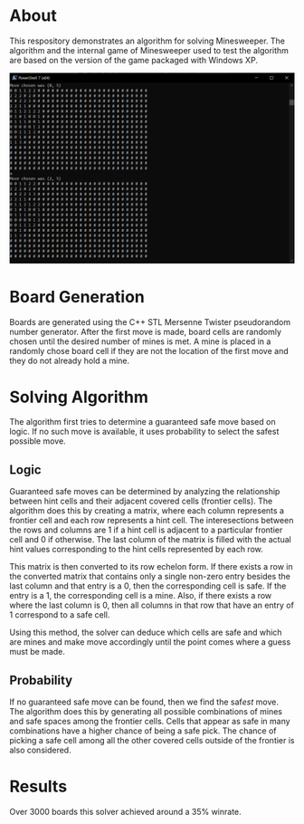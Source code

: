 # About
This respository demonstrates an algorithm for solving Minesweeper. The algorithm and the internal game of Minesweeper used to test the algorithm are based on the version of the game packaged with Windows XP.

![](pics/1.png)

# Board Generation
Boards are generated using the C++ STL Mersenne Twister pseudorandom number generator. After the first move is made, board cells are randomly chosen until the desired number of mines is met. A mine is placed in a randomly chose board cell if they are not the location of the first move and they do not already hold a mine.

# Solving Algorithm
The algorithm first tries to determine a guaranteed safe move based on logic. If no such move is available, it uses probability to select the safest possible move.

## Logic
Guaranteed safe moves can be determined by analyzing the relationship between hint cells and their adjacent covered cells (frontier cells). The algorithm does this by creating a matrix, where each column represents a frontier cell and each row represents a hint cell. The interesections between the rows and columns are 1 if a hint cell is adjacent to a particular frontier cell and 0 if otherwise. The last column of the matrix is filled with the actual hint values corresponding to the hint cells represented by each row.

This matrix is then converted to its row echelon form. If there exists a row in the converted matrix that contains only a single non-zero entry besides the last column and that entry is a 0, then the corresponding cell is safe. If the entry is a 1, the corresponding cell is a mine. Also, if there exists a row where the last column is 0, then all columns in that row that have an entry of 1 correspond to a safe cell.

Using this method, the solver can deduce which cells are safe and which are mines and make move accordingly until the point comes where a guess must be made.

## Probability
If no guaranteed safe move can be found, then we find the saf*est* move. The algorithm does this by generating all possible combinations of mines and safe spaces among the frontier cells. Cells that appear as safe in many combinations have a higher chance of being a safe pick. The chance of picking a safe cell among all the other covered cells outside of the frontier is also considered.

# Results
Over 3000 boards this solver achieved around a 35% winrate.

